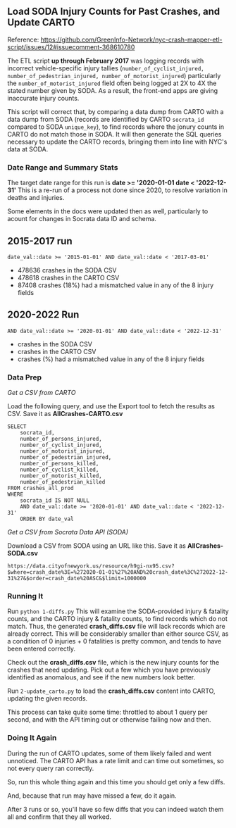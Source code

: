## Load SODA Injury Counts for Past Crashes, and Update CARTO

Reference: https://github.com/GreenInfo-Network/nyc-crash-mapper-etl-script/issues/12#issuecomment-368610780

The ETL script **up through February 2017** was logging records with incorrect vehicle-specific injury tallies (`number_of_cyclist_injured, number_of_pedestrian_injured, number_of_motorist_injured`) particularly the `number_of_motorist_injured` field often being logged at 2X to 4X the stated number given by SODA. As a result, the front-end apps are giving inaccurate injury counts.

This script will correct that, by comparing a data dump from CARTO with a data dump from SODA (records are identified by CARTO `socrata_id` compared to SODA `unique_key`), to find records where the jonury counts in CARTO do not match those in SODA. It will then generate the SQL queries necessary to update the CARTO records, bringing them into line with NYC's data at SODA.

### Date Range and Summary Stats

The target date range for this run is **date >= '2020-01-01 date < '2022-12-31'** This is a re-run of a process not done since 2020, to resolve variation in deaths and injuries. 

Some elements in the docs were updated then as well, particularly to acount for changes in Socrata data ID and schema.

## 2015-2017 run
`date_val::date >= '2015-01-01' AND date_val::date < '2017-03-01'`
* 478636 crashes in the SODA CSV
* 478618 crashes in the CARTO CSV
* 87408 crashes (18%) had a mismatched value in any of the 8 injury fields

## 2020-2022 Run
`AND date_val::date >= '2020-01-01' AND date_val::date < '2022-12-31'`
*  crashes in the SODA CSV
*  crashes in the CARTO CSV
*  crashes (%) had a mismatched value in any of the 8 injury fields

### Data Prep

*Get a CSV from CARTO*

Load the following query, and use the Export tool to fetch the results as CSV. Save it as **AllCrashes-CARTO.csv**

```
SELECT
    socrata_id,
    number_of_persons_injured,
    number_of_cyclist_injured,
    number_of_motorist_injured,
    number_of_pedestrian_injured,
    number_of_persons_killed,
    number_of_cyclist_killed,
    number_of_motorist_killed,
    number_of_pedestrian_killed
FROM crashes_all_prod
WHERE
    socrata_id IS NOT NULL
    AND date_val::date >= '2020-01-01' AND date_val::date < '2022-12-31'
    ORDER BY date_val
```

*Get a CSV from Socrata Data API (SODA)*

Download a CSV from SODA using an URL like this. Save it as **AllCrashes-SODA.csv**

```
https://data.cityofnewyork.us/resource/h9gi-nx95.csv?$where=crash_date%3E=%272020-01-01%27%20AND%20crash_date%3C%272022-12-31%27&$order=crash_date%20ASC&$limit=1000000
```


### Running It

Run `python 1-diffs.py` This will examine the SODA-provided injury & fatality counts, and the CARTO injury & fatality counts, to find records which do not match. Thus, the generated **crash_diffs.csv** file will lack records which are already correct. This will be considerably smaller than either source CSV, as a condition of 0 injuries + 0 fatalities is pretty common, and tends to have been entered correctly.

Check out the **crash_diffs.csv** file, which is the new injury counts for the crashes that need updating. Pick out a few which you have previously identified as anomalous, and see if the new numbers look better.

Run `2-update_carto.py` to load the **crash_diffs.csv** content into CARTO, updating the given records.

This process can take quite some time: throttled to about 1 query per second, and with the API timing out or otherwise failing now and then.


### Doing It Again

During the run of CARTO updates, some of them likely failed and went unnoticed. The CARTO API has a rate limit and can time out sometimes, so not every query ran correctly.

So, run this whole thing again and this time you should get only a few diffs.

And, because that run may have missed a few, do it again.

After 3 runs or so, you'll have so few diffs that you can indeed watch them all and confirm that they all worked.
